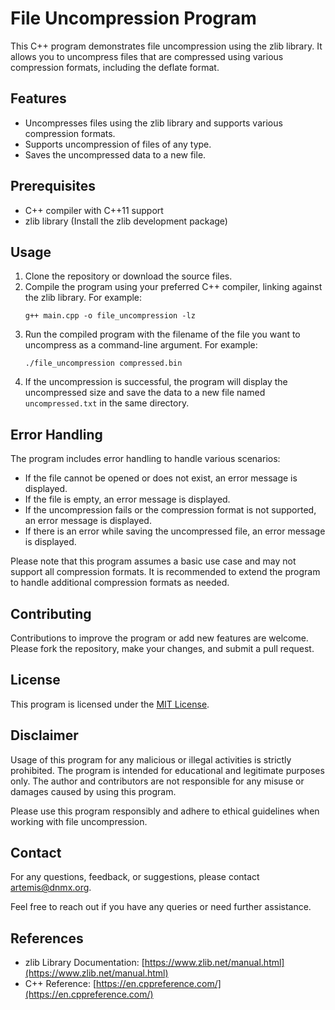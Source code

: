 # File Uncompression Program

This C++ program demonstrates file uncompression using the zlib library. It allows you to uncompress files that are compressed using various compression formats, including the deflate format.

## Features

- Uncompresses files using the zlib library and supports various compression formats.
- Supports uncompression of files of any type.
- Saves the uncompressed data to a new file.

## Prerequisites

- C++ compiler with C++11 support
- zlib library (Install the zlib development package)

## Usage

1. Clone the repository or download the source files.
2. Compile the program using your preferred C++ compiler, linking against the zlib library. For example:
   ```
   g++ main.cpp -o file_uncompression -lz
   ```
3. Run the compiled program with the filename of the file you want to uncompress as a command-line argument. For example:
   ```
   ./file_uncompression compressed.bin
   ```
4. If the uncompression is successful, the program will display the uncompressed size and save the data to a new file named `uncompressed.txt` in the same directory.

## Error Handling

The program includes error handling to handle various scenarios:

- If the file cannot be opened or does not exist, an error message is displayed.
- If the file is empty, an error message is displayed.
- If the uncompression fails or the compression format is not supported, an error message is displayed.
- If there is an error while saving the uncompressed file, an error message is displayed.

Please note that this program assumes a basic use case and may not support all compression formats. It is recommended to extend the program to handle additional compression formats as needed.

## Contributing

Contributions to improve the program or add new features are welcome. Please fork the repository, make your changes, and submit a pull request.

## License

This program is licensed under the [MIT License](LICENSE).

## Disclaimer

Usage of this program for any malicious or illegal activities is strictly prohibited. The program is intended for educational and legitimate purposes only. The author and contributors are not responsible for any misuse or damages caused by using this program.

Please use this program responsibly and adhere to ethical guidelines when working with file uncompression.

## Contact

For any questions, feedback, or suggestions, please contact artemis@dnmx.org.

Feel free to reach out if you have any queries or need further assistance.

## References

- zlib Library Documentation: [https://www.zlib.net/manual.html](https://www.zlib.net/manual.html)
- C++ Reference: [https://en.cppreference.com/](https://en.cppreference.com/)
